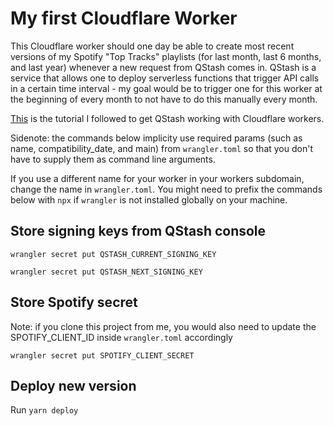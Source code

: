 # My first Cloudflare Worker
This Cloudflare worker should one day be able to create most recent versions of my Spotify "Top Tracks" playlists (for last month, last 6 months, and last year) whenever a new request from QStash comes in. QStash is a service that allows one to deploy serverless functions that trigger API calls in a certain time interval - my goal would be to trigger one for this worker at the beginning of every month to not have to do this manually every month.

[This](https://docs.upstash.com/qstash/quickstarts/cloudflare-workers) is the tutorial I followed to get QStash working with Cloudflare workers.

Sidenote: the commands below implicity use required params (such as name, compatibility_date, and main) from `wrangler.toml` so that you don't have to supply them as command line arguments.

If you use a different name for your worker in your workers subdomain, change the name in `wrangler.toml`.
You might need to prefix the commands below with `npx` if `wrangler` is not installed globally on your machine.

## Store signing keys from QStash console
```
wrangler secret put QSTASH_CURRENT_SIGNING_KEY
```

```
wrangler secret put QSTASH_NEXT_SIGNING_KEY
```

## Store Spotify secret
Note: if you clone this project from me, you would also need to update the SPOTIFY_CLIENT_ID inside `wrangler.toml` accordingly
```
wrangler secret put SPOTIFY_CLIENT_SECRET
```

## Deploy new version
Run `yarn deploy`
